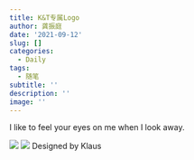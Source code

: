 ```yaml
---
title: K&T专属Logo
author: 龚振庭
date: '2021-09-12'
slug: []
categories:
  - Daily
tags:
  - 随笔
subtitle: ''
description: ''
image: ''
---
```


I like to feel your eyes on me when I look away.


![](/post/2021-09-12-logo-kt/KT专属logo_files/favicon.png)
![](/post/2021-09-12-logo-kt/KT专属logo_files/clock.png)
Designed by Klaus